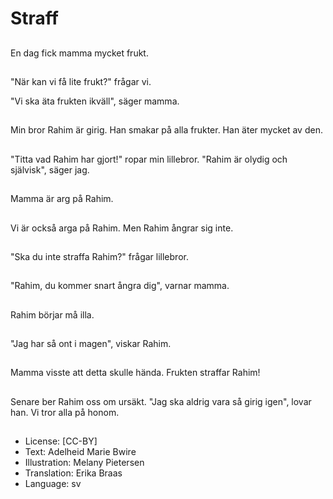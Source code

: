 # Straff

##
En dag fick mamma mycket frukt.

##
"När kan vi få lite frukt?" frågar vi.

"Vi ska äta frukten ikväll", säger mamma.

##
Min bror Rahim är girig. Han smakar på alla frukter. Han äter mycket av den.

##
"Titta vad Rahim har gjort!" ropar min lillebror. "Rahim är olydig och självisk", säger jag.

##
Mamma är arg på Rahim.

##
Vi är också arga på Rahim. Men Rahim ångrar sig inte.

##
"Ska du inte straffa Rahim?" frågar lillebror.

##
"Rahim, du kommer snart ångra dig", varnar mamma.

##
Rahim börjar må illa.

##
"Jag har så ont i magen", viskar Rahim.

##
Mamma visste att detta skulle hända. Frukten straffar Rahim!

##
Senare ber Rahim oss om ursäkt. "Jag ska aldrig vara så girig igen", lovar han. Vi tror alla på honom.

##
* License: [CC-BY]
* Text: Adelheid Marie Bwire
* Illustration: Melany Pietersen
* Translation: Erika Braas
* Language: sv
